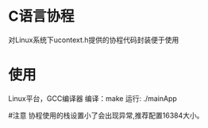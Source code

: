 # C语言协程
对Linux系统下ucontext.h提供的协程代码封装便于使用

# 使用
Linux平台，GCC编译器
编译：make
运行: ./mainApp

#注意
协程使用的栈设置小了会出现异常,推荐配置16384大小。
